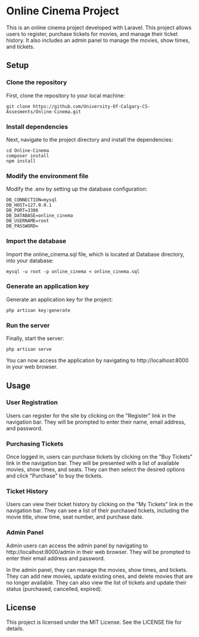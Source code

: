 
# Online Cinema Project


This is an online cinema project developed with Laravel. This project allows users to register, purchase tickets for movies, and manage their ticket history. It also includes an admin panel to manage the movies, show times, and tickets.



## Setup

### Clone the repository

First, clone the repository to your local machine:
``` shell
git clone https://github.com/University-Of-Calgary-CS-Assesments/Online-Cinema.git
```

### Install dependencies

Next, navigate to the project directory and install the dependencies:
``` shell
cd Online-Cinema
composer install
npm install
```

### Modify the environment file
Modify the .env by setting up the database configuration:

``` shell
DB_CONNECTION=mysql
DB_HOST=127.0.0.1
DB_PORT=3306
DB_DATABASE=online_cinema
DB_USERNAME=root
DB_PASSWORD=
```

### Import the database
Import the online_cinema.sql file, which is located at Database directory, into your database:

``` shell
mysql -u root -p online_cinema < online_cinema.sql
```

### Generate an application key

Generate an application key for the project:
``` shell
php artisan key:generate
```

### Run the server

Finally, start the server:
``` shell
php artisan serve
```

You can now access the application by navigating to http://localhost:8000 in your web browser.

## Usage

### User Registration
Users can register for the site by clicking on the "Register" link in the navigation bar. They will be prompted to enter their name, email address, and password.

### Purchasing Tickets
Once logged in, users can purchase tickets by clicking on the "Buy Tickets" link in the navigation bar. They will be presented with a list of available movies, show times, and seats. They can then select the desired options and click "Purchase" to buy the tickets.

### Ticket History
Users can view their ticket history by clicking on the "My Tickets" link in the navigation bar. They can see a list of their purchased tickets, including the movie title, show time, seat number, and purchase date.

### Admin Panel
Admin users can access the admin panel by navigating to http://localhost:8000/admin in their web browser. They will be prompted to enter their email address and password.

In the admin panel, they can manage the movies, show times, and tickets. They can add new movies, update existing ones, and delete movies that are no longer available. They can also view the list of tickets and update their status (purchased, cancelled, expired).
## License
This project is licensed under the MIT License. See the LICENSE file for details.